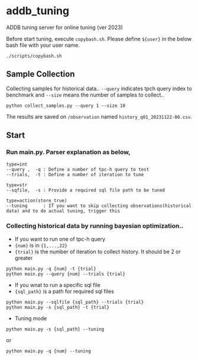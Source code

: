 # addb_tuning

ADDB tuning server for online tuning (ver 2023)


Before start tuning, execute ```copybash.sh```. 
Please define ```${user}``` in the below bash file with your user name.
```
./scripts/copybash.sh
```

## Sample Collection
Collecting samples for historical data..
```--query``` indicates tpch query index to benchmark and  ```--size``` means the number of samples to collect..
```
python collect_samples.py --query 1 --size 10
```
The results are saved on ```/observation``` named ```history_q01_20231122-00.csv```.

## Start
### Run main.py. Parser explanation as below,
```
type=int
--query ,  -q : Define a number of tpc-h query to test
--trials,  -t : Define a number of iteration to tune

type=str
--sqfile,  -s : Provide a required sql file path to be tuned

type=action(store_true)
--tuning      : If you want to skip collecting observations(historical data) and to do actual tuning, trigger this
```
### Collecting historical data by running bayesian optimization..
- If you want to run one of tpc-h query
- ```{num}``` is in ```{1,...,22}```
- ```{trial}``` is the number of iteration to collect history. It should be 2 or greater
```
python main.py -q {num} -t {trial}
python main.py --query {num} --trials {trial}
```
- If you wnat to run a specific sql file
- ```{sql_path}``` is a path for required sql files
```
python main.py --sqlfile {sql_path} --trials {trial}
python main.py -s {sql_path} -t {trial}
```
- Tuning mode
```
python main.py -s {sql_path} --tuning
```
or
```
python main.py -q {num} --tuning
```
